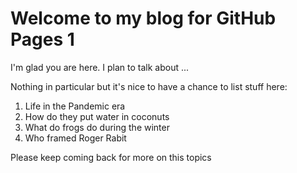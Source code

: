 # Welcome to my blog for GitHub Pages 1

I'm glad you are here. I plan to talk about ...

Nothing in particular but it's nice to have a chance to list stuff here:
1. Life in the Pandemic era
1. How do they put water in coconuts
1. What do frogs do during the winter
1. Who framed Roger Rabit

Please keep coming back for more on this topics
